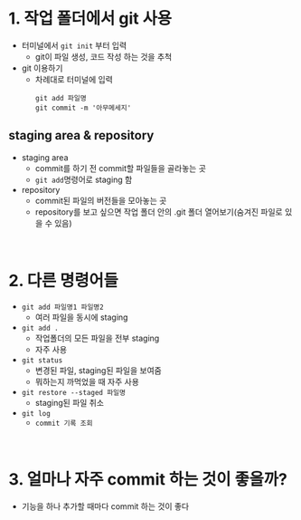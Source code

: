 # 1. 작업 폴더에서 git 사용
- 터미널에서 `git init` 부터 입력
    - git이 파일 생성, 코드 작성 하는 것을 추척
- git 이용하기
    - 차례대로 터미널에 입력
        ```
        git add 파일명 
        git commit -m '아무메세지'
        ```

## staging area & repository
- staging area
    - commit를 하기 전 commit할 파일들을 골라놓는 곳
    - `git add`명령어로 staging 함
- repository
    - commit된 파일의 버전들을 모아놓는 곳
    - repository를 보고 싶으면 작업 폴더 안의 .git 폴더 열어보기(숨겨진 파일로 있을 수 있음)

<br>

# 2. 다른 명령어들
- `git add 파일명1 파일명2`
    - 여러 파일을 동시에 staging
- `git add .`
    - 작업폴더의 모든 파일을 전부 staging
    - 자주 사용
- `git status`
    - 변경된 파일, staging된 파일을 보여줌
    - 뭐하는지 까먹었을 때 자주 사용
- `git restore --staged 파일명`
    - staging된 파일 취소
- `git log`
    - `commit 기록 조회`

<br>

# 3. 얼마나 자주 commit 하는 것이 좋을까?
- 기능을 하나 추가할 때마다 commit 하는 것이 좋다